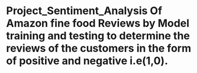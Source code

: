 # Project_Sentiment_Analysis Of Amazon fine food Reviews by Model training and testing to determine the reviews of the customers in the form of positive and negative i.e(1,0).
